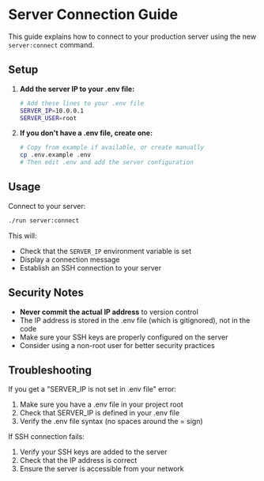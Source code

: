 # Server Connection Guide

This guide explains how to connect to your production server using the new `server:connect` command.

## Setup

1. **Add the server IP to your .env file:**
   ```bash
   # Add these lines to your .env file
   SERVER_IP=10.0.0.1
   SERVER_USER=root
   ```

2. **If you don't have a .env file, create one:**
   ```bash
   # Copy from example if available, or create manually
   cp .env.example .env
   # Then edit .env and add the server configuration
   ```

## Usage

Connect to your server:
```bash
./run server:connect
```

This will:
- Check that the `SERVER_IP` environment variable is set
- Display a connection message
- Establish an SSH connection to your server

## Security Notes

- **Never commit the actual IP address** to version control
- The IP address is stored in the .env file (which is gitignored), not in the code
- Make sure your SSH keys are properly configured on the server
- Consider using a non-root user for better security practices

## Troubleshooting

If you get a "SERVER_IP is not set in .env file" error:
1. Make sure you have a .env file in your project root
2. Check that SERVER_IP is defined in your .env file
3. Verify the .env file syntax (no spaces around the = sign)

If SSH connection fails:
1. Verify your SSH keys are added to the server
2. Check that the IP address is correct
3. Ensure the server is accessible from your network
